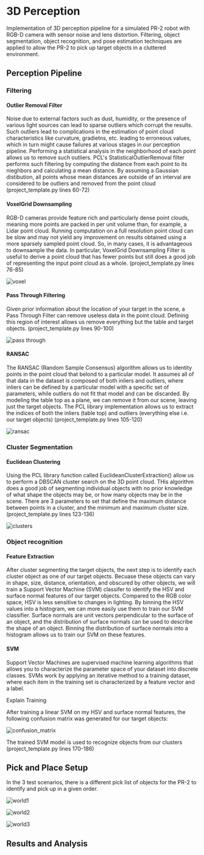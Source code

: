 # 3D Perception

Implementation of 3D perception pipeline for a simulated PR-2 robot with RGB-D camera with sensor noise and lens distortion. Filtering, object segmentation, object recognition, and pose estimation techniques are applied to allow the PR-2 to pick up target objects in a cluttered environment. 

## Perception Pipeline

### Filtering

#### Outlier Removal Filter

Noise due to external factors such as dust, humidity, or the presence of various light sources can lead to sparse outliers which corrupt the results. Such outliers lead to complications in the estimation of point cloud characteristics like curvature, gradietns, etc. leading to erroneous values, which in turn might cause failures at various stages in our perception pipeline. Performing a statistical analysis in  the neighborhood of each point allows us to remove such outliers. PCL's StatisticalOutlierRemoval filter performs such filtering by computing the distance from each point to its nieghbors and calculating a mean distance. By assuming a Gaussian distibution, all points whose mean distances are outside of an interval are considered to be outliers and removed from the point cloud (project_template.py lines 60-72)


#### VoxelGrid Downsampling

RGB-D cameras provide feature rich and particularly dense point clouds, meaning more points are packed in per unit volume than, for example, a Lidar point cloud. Running computation on a full resolution point cloud can be slow and may not yield any improvement on results obtained using a more sparsely sampled point cloud. So, in many cases, it is advantageous to downsample the data. In particular, VoxelGrid Downsampling Filter is useful to derive a point cloud that has fewer points but still does a good job of representing the input point cloud as a whole. (project_template.py lines 76-85)

![voxel](voxel.png)

#### Pass Through Filtering

Given prior information about the location of your target in the scene, a Pass Through Filter can remove useless data in the point cloud. Defining this region of interest allows us remove everything but the table and target objects. (project_template.py lines 90-100)

![pass through](pass_through.png)

#### RANSAC

The RANSAC (Random Sample Consensus) algorithm allows us to identity points in the point cloud that belond to a particular model. It assumes all of that data in the dataset is composed of both inliers and outliers, where inliers can be defined by a particular model with a specific set of parameters, while outliers do not fit that model and can be discarded. By modeling the table top as a plane, we can remove it from our scene, leaving just the target objects. The PCL library implementation allows us to extract the indices of both the inliers (table top) and outliers (everything else i.e. our target objects) (project_template.py lines 105-120)

![ransac](ransac.png)

### Cluster Segmentation

#### Euclidean Clustering

Using the PCL library function called EuclideanClusterExtraction() allow us to perform a DBSCAN cluster search on the 3D point cloud. THis algorithm does a good job of segmenting individual objects with no prior knowledge of what shape the objects may be, or how many objects may be in the scene. There are 3 parameters to set that define the maximum distance between points in a cluster, and the minimum and maximum cluster size. (project_template.py lines 123-136)

![clusters](clusters.png)

### Object recognition 

#### Feature Extraction

After cluster segmenting the target objects, the next step is to identify each cluster object as one of our target objects. Becuase these objects can vary in shape, size, distance, orientation, and obscured by other objects, we will train a Support Vector Machine (SVM) classifer to identify the HSV and surface normal features of our target objects. Compared to the RGB color space, HSV is less sensitive to changes in lighting. By binning the HSV values into a histogram, we can more easily use them to train our SVM classifier. Surface normals are unit vectors perpendicular to the surface of an object, and the distribution of surface normals can be used to describe the shape of an object. Binning the distribution of surface normals into a histogram allows us to train our SVM on these features.


#### SVM

Support Vector Machines are supervised machine learning algorithms that allows you to characterize the parameter space of your dataset into discrete classes. SVMs work by applying an iterative method to a training dataset, where each item in the training set is characterized by a feature vector and a label. 

Explain Training

After training a linear SVM on my HSV and surface normal features, the following confusion matrix was generated for our target objects:

![confusion_matrix](confusion_matrix.png)

The trained SVM model is used to recognize objects from our clusters (project_template.py lines 170-186)

## Pick and Place Setup

In the 3 test scenarios, there is a different pick list of objects for the PR-2 to identify and pick up in a given order. 

![world1](world1.png)

![world2](world2.png)

![world3](world3.png)

## Results and Analysis

